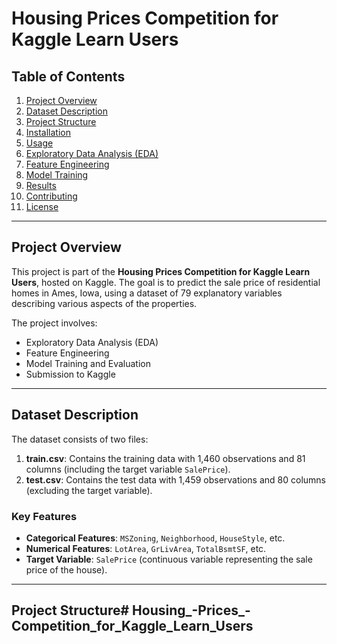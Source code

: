 # Housing Prices Competition for Kaggle Learn Users

## Table of Contents
1. [Project Overview](#project-overview)
2. [Dataset Description](#dataset-description)
3. [Project Structure](#project-structure)
4. [Installation](#installation)
5. [Usage](#usage)
6. [Exploratory Data Analysis (EDA)](#exploratory-data-analysis-eda)
7. [Feature Engineering](#feature-engineering)
8. [Model Training](#model-training)
9. [Results](#results)
10. [Contributing](#contributing)
11. [License](#license)

---

## Project Overview
This project is part of the **Housing Prices Competition for Kaggle Learn Users**, hosted on Kaggle. The goal is to predict the sale price of residential homes in Ames, Iowa, using a dataset of 79 explanatory variables describing various aspects of the properties.

The project involves:
- Exploratory Data Analysis (EDA)
- Feature Engineering
- Model Training and Evaluation
- Submission to Kaggle

---

## Dataset Description
The dataset consists of two files:
1. **train.csv**: Contains the training data with 1,460 observations and 81 columns (including the target variable `SalePrice`).
2. **test.csv**: Contains the test data with 1,459 observations and 80 columns (excluding the target variable).

### Key Features
- **Categorical Features**: `MSZoning`, `Neighborhood`, `HouseStyle`, etc.
- **Numerical Features**: `LotArea`, `GrLivArea`, `TotalBsmtSF`, etc.
- **Target Variable**: `SalePrice` (continuous variable representing the sale price of the house).

---

## Project Structure# Housing_-Prices_-Competition_for_Kaggle_Learn_Users
